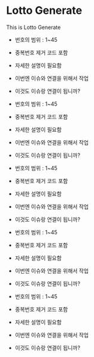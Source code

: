 # Lotto Generate

This is Lotto Generate

* 번호의 범위 : 1~45
* 중복번호 제거 코드 포함
* 자세한 설명이 필요함 
* 이번엔 이슈와 연결을 위해서 작업
* 이것도 이슈랑 연결이 됩니까?

* 번호의 범위 : 1~45
* 중복번호 제거 코드 포함
* 자세한 설명이 필요함 
* 이번엔 이슈와 연결을 위해서 작업
* 이것도 이슈랑 연결이 됩니까?

* 번호의 범위 : 1~45
* 중복번호 제거 코드 포함
* 자세한 설명이 필요함 
* 이번엔 이슈와 연결을 위해서 작업
* 이것도 이슈랑 연결이 됩니까?



* 번호의 범위 : 1~45
* 중복번호 제거 코드 포함
* 자세한 설명이 필요함 
* 이번엔 이슈와 연결을 위해서 작업
* 이것도 이슈랑 연결이 됩니까?


* 번호의 범위 : 1~45
* 중복번호 제거 코드 포함
* 자세한 설명이 필요함 
* 이번엔 이슈와 연결을 위해서 작업
* 이것도 이슈랑 연결이 됩니까?

